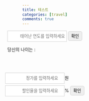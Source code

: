 ```yaml
---
title: 테스트
categories: [travel]
comments: true
---
```


<html lang="en">
<head>
    <script src="../practice/js/jquery-3.5.1.min.js"></script>
    <style>
        *{
            margin: 0;
            padding: 0;
        }
        body{
            width: 100%;
            height: 100vh;
            display: flex;
            flex-direction: column;
            justify-content: center;
            align-items: center;
        }
        input{
            border: 1px solid #ccc;
            height: 35px;
            padding: 0 5px;
            text-align: right;
        }
        button{
            width: 45px;
            height: 30px;
            border: 1px solid #ccc;
            border-radius: 5px;
        }
        #price{
            margin-bottom: 5px;
        }
    </style>
</head>

<body>
    <div class="age-box" style="margin-bottom:50px;">
         <input type="text" id="userYear" placeholder="태어난 연도를 입력하세요">
        <button id="submit">확인</button>
        <p>당신의 나이는 : <span id="user-age"></span></p>
    </div>
    <div class="discount-box">
        <input type="number" id="price" placeholder="정가를 입력하세요">원<br>
        <input type="number" id="rate" placeholder="할인율을 입력하세요">%
        <button id="dcBtn">확인</button>
        <p class="price-result"></p>
    </div>
    <script>
        'use strict';
        $("#submit").click(function(){
            let birthYear = $("#userYear").val();
            console.log(birthYear);
            if(!birthYear){
                alert("태어난 연도를 입력하세요");
                $("#userYear").focus();
            }else{
                let today = new Date();
                let todayYear = today.getFullYear();
                let age = todayYear - birthYear + 1;
                $("#user-age").text(age);
            }
        });
        $("#dcBtn").click(function(){
            let userPrice = $("#price").val();
            let userRate = $("#rate").val();
            if(!userPrice){
                alert("가격을 입력해주세요");
            }else if(!userRate){
                alert("할인율을 입력해주세요");
            }else{
                let discount = Math.round(userPrice * (userRate/100)); //소수점 아래 반올림
                let newPrice = userPrice - discount;
                $(".price-result").text(userPrice+"원에서 "+discount+"원 할인되어 "+newPrice+"원입니다.");
            }
        });
    </script>
</body>
</html>